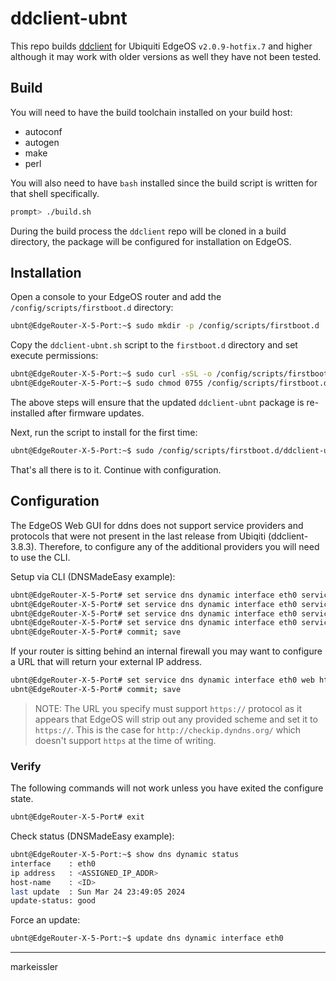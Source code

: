 # ddclient-ubnt

This repo builds [ddclient](https://github.com/ddclient/ddclient) for Ubiquiti EdgeOS `v2.0.9-hotfix.7` and higher
although it may work with older versions as well they have not been tested.

## Build

You will need to have the build toolchain installed on your build host:

- autoconf
- autogen
- make
- perl

You will also need to have `bash` installed since the build script is written for that shell specifically.

```bash
prompt> ./build.sh
```

During the build process the `ddclient` repo will be cloned in a build directory, the package will be configured
for installation on EdgeOS.

## Installation

Open a console to your EdgeOS router and add the `/config/scripts/firstboot.d` directory:

```bash
ubnt@EdgeRouter-X-5-Port:~$ sudo mkdir -p /config/scripts/firstboot.d
```

Copy the `ddclient-ubnt.sh` script to the `firstboot.d` directory and set execute permissions:

```bash
ubnt@EdgeRouter-X-5-Port:~$ sudo curl -sSL -o /config/scripts/firstboot.d/ddclient-ubnt.sh https://raw.githubusercontent.com/markeissler/edgeos-extras/master/ddclient-ubnt/config/scripts/firstboot.d/ddclient-ubnt.sh
ubnt@EdgeRouter-X-5-Port:~$ sudo chmod 0755 /config/scripts/firstboot.d/ddclient-ubnt.sh
```

The above steps will ensure that the updated `ddclient-ubnt` package is re-installed after firmware updates.

Next, run the script to install for the first time:

```bash
ubnt@EdgeRouter-X-5-Port:~$ sudo /config/scripts/firstboot.d/ddclient-ubnt.sh
```

That's all there is to it. Continue with configuration.

## Configuration

The EdgeOS Web GUI for ddns does not support service providers and protocols that were not present in the last
release from Ubiqiti (ddclient-3.8.3). Therefore, to configure any of the additional providers you will need to
use the CLI.

Setup via CLI (DNSMadeEasy example):

```bash
ubnt@EdgeRouter-X-5-Port# set service dns dynamic interface eth0 service custom-dme
ubnt@EdgeRouter-X-5-Port# set service dns dynamic interface eth0 service custom-dme host-name <ID>
ubnt@EdgeRouter-X-5-Port# set service dns dynamic interface eth0 service custom-dme login <USER>
ubnt@EdgeRouter-X-5-Port# set service dns dynamic interface eth0 service custom-dme protocol dnsmadeeasy
ubnt@EdgeRouter-X-5-Port# commit; save
```

If your router is sitting behind an internal firewall you may want to configure a URL that will return your
external IP address.

```bash
ubnt@EdgeRouter-X-5-Port# set service dns dynamic interface eth0 web https://ipcheck.dynu.com/
ubnt@EdgeRouter-X-5-Port# commit; save
```

>NOTE: The URL you specify must support `https://` protocol as it appears that EdgeOS will strip out any provided
>scheme and set it to `https://`. This is the case for `http://checkip.dyndns.org/` which doesn't support `https`
>at the time of writing.

### Verify

The following commands will not work unless you have exited the configure state.

```bash
ubnt@EdgeRouter-X-5-Port# exit
```

Check status (DNSMadeEasy example):

```bash
ubnt@EdgeRouter-X-5-Port:~$ show dns dynamic status
interface    : eth0
ip address   : <ASSIGNED_IP_ADDR>
host-name    : <ID>
last update  : Sun Mar 24 23:49:05 2024
update-status: good
```

Force an update:

```bash
ubnt@EdgeRouter-X-5-Port:~$ update dns dynamic interface eth0
```


---
markeissler
